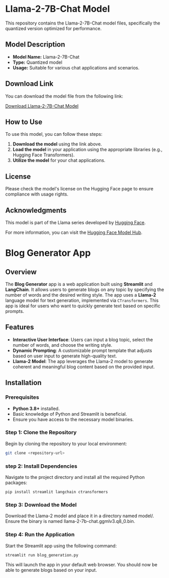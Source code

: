 # Llama-2-7B-Chat Model

This repository contains the Llama-2-7B-Chat model files, specifically the quantized version optimized for performance.

## Model Description

- **Model Name:** Llama-2-7B-Chat
- **Type:** Quantized model
- **Usage:** Suitable for various chat applications and scenarios.

## Download Link

You can download the model file from the following link:

[Download Llama-2-7B-Chat Model](https://huggingface.co/TheBloke/Llama-2-7B-Chat-GGML/blob/main/llama-2-7b-chat.ggmlv3.q8_0.bin)

## How to Use

To use this model, you can follow these steps:

1. **Download the model** using the link above.
2. **Load the model** in your application using the appropriate libraries (e.g., Hugging Face Transformers).
3. **Utilize the model** for your chat applications.

## License

Please check the model's license on the Hugging Face page to ensure compliance with usage rights.

## Acknowledgments

This model is part of the Llama series developed by [Hugging Face](https://huggingface.co/).

For more information, you can visit the [Hugging Face Model Hub](https://huggingface.co/models).
# Blog Generator App

## Overview
The **Blog Generator** app is a web application built using **Streamlit** and **LangChain**. It allows users to generate blogs on any topic by specifying the number of words and the desired writing style. The app uses a **Llama-2** language model for text generation, implemented via `CTransformers`. This app is ideal for users who want to quickly generate text based on specific prompts.

## Features
- **Interactive User Interface**: Users can input a blog topic, select the number of words, and choose the writing style.
- **Dynamic Prompting**: A customizable prompt template that adjusts based on user input to generate high-quality text.
- **Llama-2 Model**: The app leverages the Llama-2 model to generate coherent and meaningful blog content based on the provided input.

## Installation

### Prerequisites
- **Python 3.8+** installed.
- Basic knowledge of Python and Streamlit is beneficial.
- Ensure you have access to the necessary model binaries.

### Step 1: Clone the Repository
Begin by cloning the repository to your local environment:
```bash
git clone <repository-url>
```
### step 2: Install Dependencies
Navigate to the project directory and install all the required Python packages:

```
pip install streamlit langchain ctransformers
```
### Step 3: Download the Model
Download the Llama-2 model and place it in a directory named model/. Ensure the binary is named llama-2-7b-chat.ggmlv3.q8_0.bin.


### Step 4: Run the Application
Start the Streamlit app using the following command:

```
streamlit run blog_generation.py
```
This will launch the app in your default web browser. You should now be able to generate blogs based on your input.
